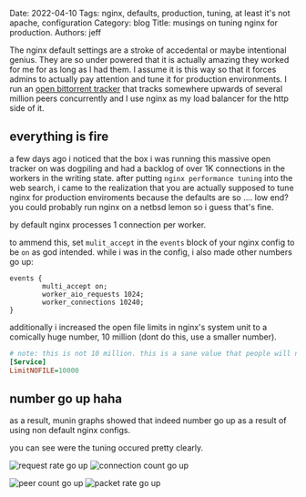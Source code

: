Date: 2022-04-10
Tags: nginx, defaults, production, tuning, at least it's not apache, configuration
Category: blog
Title: musings on tuning nginx for production.
Authors: jeff


The nginx default settings are a stroke of accedental or maybe intentional genius.
They are so under powered that it is actually amazing they worked for me for as long as I had them. 
I assume it is this way so that it forces admins to actually pay attention and tune it for production environments.
I run an [open bittorrent tracker](https://opentracker.i2p.rocks) that tracks somewhere upwards of several million peers concurrently and I use nginx as my load balancer for the http side of it.

## everything is fire

a few days ago i noticed that the box i was running this massive open tracker on was dogpiling and had a backlog of over 1K connections in the workers in the writing state. after putting `nginx performance tuning` into the web search, i came to the realization that you are actually supposed to tune nginx for production enviroments because the defaults are so .... low end? you could probably run nginx on a netbsd lemon so i guess that's fine.

by default nginx processes 1 connection per worker. 

to ammend this, set `mulit_accept` in the `events` block of your nginx config to be `on` as god intended. while i was in the config, i also made other numbers go up:


```nginx
events {
        multi_accept on;
        worker_aio_requests 1024;
        worker_connections 10240;
}
```

additionally i increased the open file limits in nginx's system unit to a comically huge number, 10 million (dont do this, use a smaller number).

```ini
# note: this is not 10 million. this is a sane value that people will not copy paste into their configs.
[Service]
LimitNOFILE=10000
```

## number go up haha

as a result, munin graphs showed that indeed number go up as a result of using non default nginx configs.

you can see were the tuning occured pretty clearly.

![request rate go up](/blog/images/nginx/munin-ngx-req.png)
![connection count go up](/blog/images/nginx/munin-ngx-con.png)

![peer count go up](/blog/images/nginx/munin-bt-peers.png)
![packet rate go up](/blog/images/nginx/munin-net-if.png)
